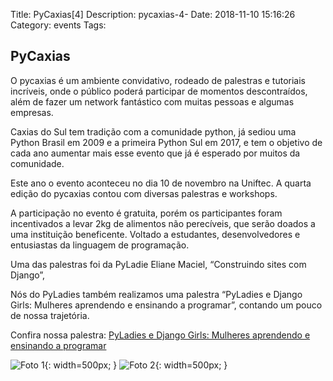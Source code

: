 Title: PyCaxias[4]
Description: pycaxias-4-
Date: 2018-11-10 15:16:26
Category: events
Tags: 

## PyCaxias

O pycaxias é um ambiente convidativo, rodeado de palestras e tutoriais incríveis, onde o público poderá participar de momentos descontraídos, além de fazer um network fantástico com muitas pessoas e algumas empresas.

Caxias do Sul tem tradição com a comunidade python, já sediou uma Python Brasil em 2009 e a primeira Python Sul em 2017, e tem o objetivo de cada ano aumentar mais esse evento que já é esperado por muitos da comunidade.

Este ano o evento aconteceu no dia 10 de novembro na Uniftec. A quarta edição do pycaxias contou com diversas palestras e workshops.

A participação no evento é gratuita, porém os participantes foram incentivados a levar 2kg de alimentos não perecíveis, que serão doados a uma instituição beneficente. Voltado a estudantes, desenvolvedores e entusiastas da linguagem de programação.

Uma das palestras foi da PyLadie Eliane Maciel, “Construindo sites com Django”,

Nós do PyLadies também realizamos uma palestra “PyLadies e Django Girls: Mulheres aprendendo e ensinando a programar”, contando um pouco de nossa trajetória.

Confira nossa palestra: [PyLadies e Django Girls: Mulheres aprendendo e ensinando a programar]({filename}/pdfs/PyLadiesDjangoGirls.pdf)

![Foto 1]({filename}/images/palestra.jpeg){: width=500px; }
![Foto 2]({filename}/images/palestra2.jpeg){: width=500px; }
